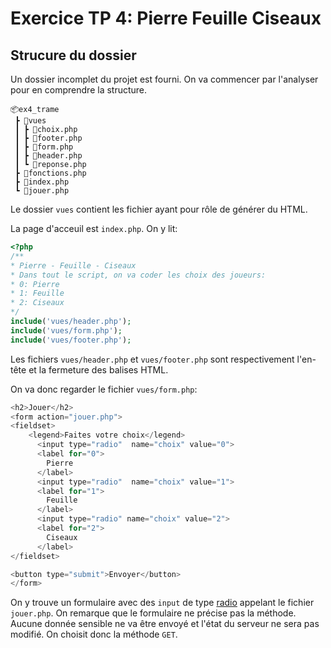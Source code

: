 # Exercice TP 4: Pierre Feuille Ciseaux

## Strucure du dossier
Un dossier incomplet du projet est fourni. On va commencer par l'analyser pour en comprendre la structure.

```
📦ex4_trame
 ┣ 📂vues
 ┃ ┣ 📜choix.php
 ┃ ┣ 📜footer.php
 ┃ ┣ 📜form.php
 ┃ ┣ 📜header.php
 ┃ ┗ 📜reponse.php
 ┣ 📜fonctions.php
 ┣ 📜index.php
 ┗ 📜jouer.php
 ```
Le dossier `vues` contient les fichier ayant pour rôle de générer du HTML.

La page d'acceuil est `index.php`. On y lit:
```php
<?php
/**
* Pierre - Feuille - Ciseaux
* Dans tout le script, on va coder les choix des joueurs:
* 0: Pierre
* 1: Feuille
* 2: Ciseaux
*/
include('vues/header.php');
include('vues/form.php');
include('vues/footer.php');
```

Les fichiers `vues/header.php` et `vues/footer.php` sont respectivement l'en-tête et la fermeture des balises HTML.

On va donc regarder le fichier `vues/form.php`:
```php
<h2>Jouer</h2>
<form action="jouer.php">
<fieldset>
    <legend>Faites votre choix</legend>
      <input type="radio"  name="choix" value="0">
      <label for="0">
        Pierre
      </label>
      <input type="radio"  name="choix" value="1">
      <label for="1">
        Feuille
      </label>
      <input type="radio" name="choix" value="2">
      <label for="2">
        Ciseaux
      </label>
</fieldset>

<button type="submit">Envoyer</button>
</form>
```
On y trouve un formulaire avec des `input` de type [radio](https://developer.mozilla.org/fr/docs/Web/HTML/Element/input/radio) appelant le fichier `jouer.php`.
On remarque que le formulaire ne précise pas la méthode. Aucune donnée sensible ne va être envoyé et l'état du serveur ne sera pas modifié. On choisit donc la méthode `GET`.
